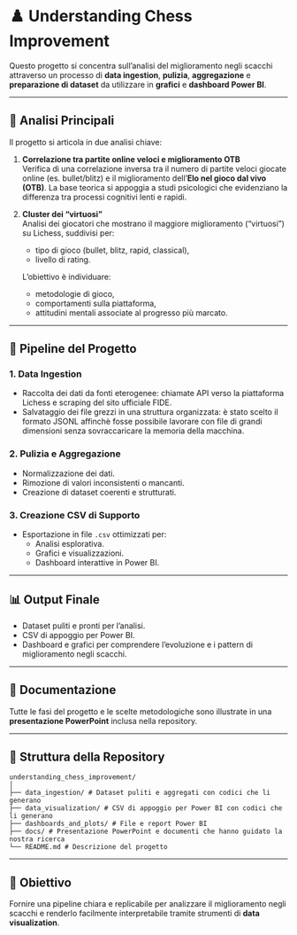 # ♟️ Understanding Chess Improvement

Questo progetto si concentra sull’analisi del miglioramento negli scacchi attraverso un processo di **data ingestion**, **pulizia**, **aggregazione** e **preparazione di dataset** da utilizzare in **grafici** e **dashboard Power BI**.

---

## 🔎 Analisi Principali

Il progetto si articola in due analisi chiave:

1. **Correlazione tra partite online veloci e miglioramento OTB**  
   Verifica di una correlazione inversa tra il numero di partite veloci giocate online (es. bullet/blitz) e il miglioramento dell’**Elo nel gioco dal vivo (OTB)**. La base teorica si appoggia a studi psicologici che evidenziano la differenza tra processi cognitivi lenti e rapidi.

2. **Cluster dei “virtuosi”**  
   Analisi dei giocatori che mostrano il maggiore miglioramento (“virtuosi”) su Lichess, suddivisi per:
   - tipo di gioco (bullet, blitz, rapid, classical),  
   - livello di rating.  

   L’obiettivo è individuare:
   - metodologie di gioco,  
   - comportamenti sulla piattaforma,  
   - attitudini mentali associate al progresso più marcato.

---

## 🔄 Pipeline del Progetto

### 1. Data Ingestion
- Raccolta dei dati da fonti eterogenee: chiamate API verso la piattaforma Lichess e scraping del sito ufficiale FIDE.
- Salvataggio dei file grezzi in una struttura organizzata: è stato scelto il formato JSONL affinchè fosse possibile lavorare con file di grandi dimensioni senza sovraccaricare la memoria della macchina.

### 2. Pulizia e Aggregazione
- Normalizzazione dei dati.
- Rimozione di valori inconsistenti o mancanti.
- Creazione di dataset coerenti e strutturati.

### 3. Creazione CSV di Supporto
- Esportazione in file `.csv` ottimizzati per:
  - Analisi esplorativa.
  - Grafici e visualizzazioni.
  - Dashboard interattive in Power BI.

---

## 📊 Output Finale
- Dataset puliti e pronti per l’analisi.
- CSV di appoggio per Power BI.
- Dashboard e grafici per comprendere l’evoluzione e i pattern di miglioramento negli scacchi.

---

## 📑 Documentazione
Tutte le fasi del progetto e le scelte metodologiche sono illustrate in una **presentazione PowerPoint** inclusa nella repository.

---

## 📂 Struttura della Repository
```
understanding_chess_improvement/
│
├── data_ingestion/ # Dataset puliti e aggregati con codici che li generano
├── data_visualization/ # CSV di appoggio per Power BI con codici che li generano
├── dashboards_and_plots/ # File e report Power BI
├── docs/ # Presentazione PowerPoint e documenti che hanno guidato la nostra ricerca
└── README.md # Descrizione del progetto
```

---

## 🚀 Obiettivo
Fornire una pipeline chiara e replicabile per analizzare il miglioramento negli scacchi e renderlo facilmente interpretabile tramite strumenti di **data visualization**.
